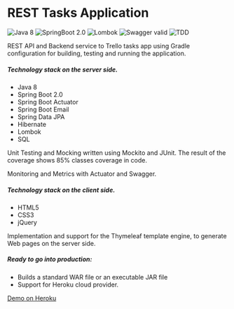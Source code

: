# REST Tasks Application

![Java 8](https://img.shields.io/badge/Java%20SE-8-green.svg)
![SpringBoot 2.0](https://img.shields.io/badge/Spring%20Boot-2.0-green.svg)
![Lombok](https://img.shields.io/badge/Lombok-1.16-green.svg)
![Swagger valid](https://img.shields.io/badge/Swagger-valid-green.svg)
![TDD](https://img.shields.io/badge/Coverage-85%25-green.svg)
  
  REST API and Backend service to Trello tasks app using  Gradle configuration for building, testing and running the application.
  
  
  ##### Technology stack on the server side. 

  * Java 8
  * Spring Boot 2.0
  * Spring Boot Actuator
  * Spring Boot Email
  * Spring Data JPA
  * Hibernate
  * Lombok
  * SQL
  
  Unit Testing and Mocking written using Mockito and JUnit. The result of the coverage shows 85% classes coverage in code.
  
  
  Monitoring and Metrics with Actuator and Swagger.
  
  
  ##### Technology stack on the client side. 
  
  * HTML5
  * CSS3
  * jQuery

  Implementation and support for the Thymeleaf template engine, to generate Web pages on the server side.
  
  ##### Ready to go into production:
  
  * Builds a standard WAR file or an executable JAR file
  * Support for Heroku cloud provider. 

  [Demo on  Heroku](https://lit-shore-95037.herokuapp.com/)
